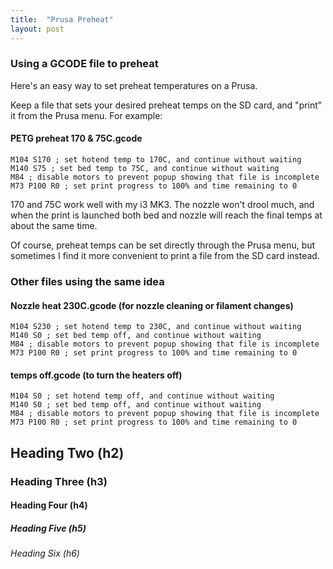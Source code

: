 ```yaml
---
title:  "Prusa Preheat"
layout: post
---
```


### Using a GCODE file to preheat

Here's an easy way to set preheat temperatures on a Prusa.

Keep a file that sets your desired preheat temps on the SD card, and "print" it from the Prusa menu.  For example:

#### PETG preheat 170 & 75C.gcode
````
M104 S170 ; set hotend temp to 170C, and continue without waiting
M140 S75 ; set bed temp to 75C, and continue without waiting
M84 ; disable motors to prevent popup showing that file is incomplete
M73 P100 R0 ; set print progress to 100% and time remaining to 0
````

170 and 75C work well with my i3 MK3.  The nozzle won't drool much, and when the print is launched both bed and nozzle will reach the final temps at about the same time.


Of course, preheat temps can be set directly through the Prusa menu, but sometimes I find it more convenient to print a file from the SD card instead.



### Other files using the same idea
 
#### Nozzle heat 230C.gcode (for nozzle cleaning or filament changes)
````
M104 S230 ; set hotend temp to 230C, and continue without waiting
M140 S0 ; set bed temp off, and continue without waiting
M84 ; disable motors to prevent popup showing that file is incomplete
M73 P100 R0 ; set print progress to 100% and time remaining to 0
````

#### temps off.gcode (to turn the heaters off)
````
M104 S0 ; set hotend temp off, and continue without waiting
M140 S0 ; set bed temp off, and continue without waiting
M84 ; disable motors to prevent popup showing that file is incomplete
M73 P100 R0 ; set print progress to 100% and time remaining to 0
````



## Heading Two (h2)

### Heading Three (h3)

#### Heading Four (h4)

##### Heading Five (h5)

###### Heading Six (h6)
